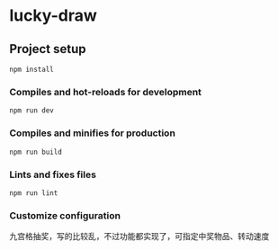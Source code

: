 # lucky-draw

## Project setup
```
npm install
```

### Compiles and hot-reloads for development
```
npm run dev
```

### Compiles and minifies for production
```
npm run build
```

### Lints and fixes files
```
npm run lint
```

### Customize configuration
九宫格抽奖，写的比较乱，不过功能都实现了，可指定中奖物品、转动速度
